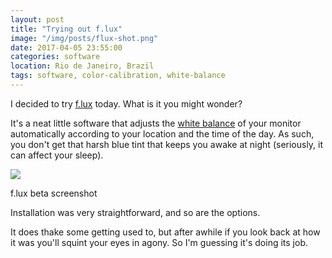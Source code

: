 ```yaml
---
layout: post
title: "Trying out f.lux"
image: "/img/posts/flux-shot.png"
date: 2017-04-05 23:55:00
categories: software
location: Rio de Janeiro, Brazil
tags: software, color-calibration, white-balance
---
```


I decided to try <a href="https://justgetflux.com" target="_blank">f.lux</a> today. What is it you might wonder?

It's a neat little software that adjusts the <a href="https://en.wikipedia.org/wiki/Color_balance" target="_blank">white balance</a> of your monitor automatically according to your location and the time of the day. As such, you don't get that harsh blue tint that keeps you awake at night (seriously, it can affect your sleep).

<div class="post-image">
    <a href="{{ site.baseurl }}/img/posts/flux-shot.png" target="_blank"><img src="{{ site.baseurl }}/img/posts/flux-shot.png"/></a>
    <p class="post-image-caption">f.lux beta screenshot</p>
</div>

<!--more-->

Installation was very straightforward, and so are the options.

It does thake some getting used to, but after awhile if you look back at how it was you'll squint your eyes in agony. So I'm guessing it's doing its job.
